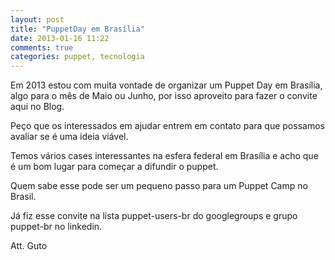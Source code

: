 ```yaml
---
layout: post
title: "PuppetDay em Brasília"
date: 2013-01-16 11:22
comments: true
categories: puppet, tecnologia
---
```


Em 2013 estou com muita vontade de organizar um Puppet Day em Brasília, algo para o mês de Maio ou Junho, por isso aproveito para fazer o convite aqui no Blog.

Peço que os interessados em ajudar entrem em contato para que possamos avaliar se é uma ideia viável.

Temos vários cases interessantes na esfera federal em Brasília e acho que é um bom lugar para começar a difundir o puppet.

Quem sabe esse pode ser um pequeno passo para um Puppet Camp no Brasil.

Já fiz esse convite na lista puppet-users-br do googlegroups e grupo puppet-br no linkedin.

Att.
Guto
